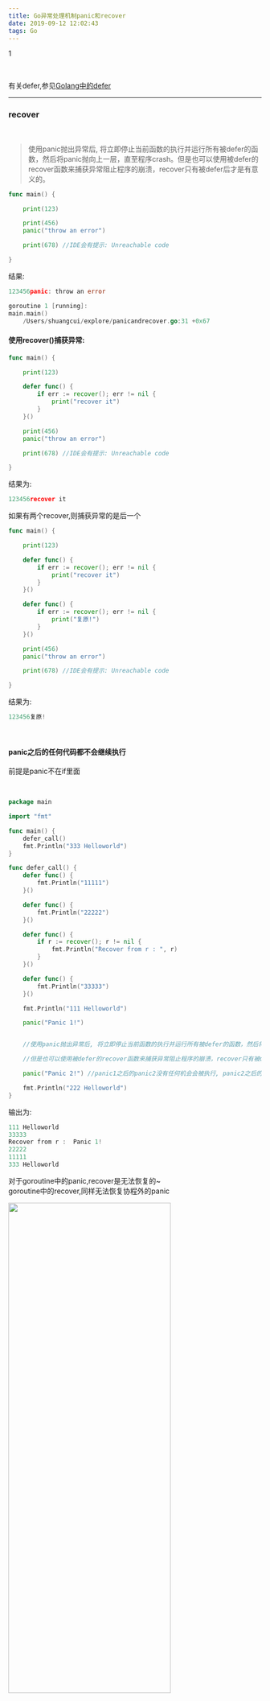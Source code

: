 ```yaml
---
title: Go异常处理机制panic和recover
date: 2019-09-12 12:02:43
tags: Go
---
```

1

<br>


有关defer,参见[Golang中的defer](http://www.dashen.tech/2019/08/24/Golang%E4%B8%AD%E7%9A%84defer/)


---

### recover

<br>

> 使用panic抛出异常后, 将立即停止当前函数的执行并运行所有被defer的函数，然后将panic抛向上一层，直至程序crash。但是也可以使用被defer的recover函数来捕获异常阻止程序的崩溃，recover只有被defer后才是有意义的。

```go
func main() {

	print(123)

	print(456)
	panic("throw an error")

	print(678) //IDE会有提示: Unreachable code

}

```

结果:

```go
123456panic: throw an error

goroutine 1 [running]:
main.main()
    /Users/shuangcui/explore/panicandrecover.go:31 +0x67
```


#### 使用recover()捕获异常:

```go
func main() {

	print(123)

	defer func() {
		if err := recover(); err != nil {
			print("recover it")
		}
	}()

	print(456)
	panic("throw an error")

	print(678) //IDE会有提示: Unreachable code

}
```
结果为:

```go
123456recover it
```


如果有两个recover,则捕获异常的是后一个


```go
func main() {

	print(123)

	defer func() {
		if err := recover(); err != nil {
			print("recover it")
		}
	}()

	defer func() {
		if err := recover(); err != nil {
			print("复原!")
		}
	}()

	print(456)
	panic("throw an error")

	print(678) //IDE会有提示: Unreachable code

}
```

结果为:
```go
123456复原!
```

<br>

#### panic之后的任何代码都不会继续执行

前提是panic不在if里面

<br>

```go
package main

import "fmt"

func main() {
	defer_call()
	fmt.Println("333 Helloworld")
}

func defer_call() {
	defer func() {
		fmt.Println("11111")
	}()

	defer func() {
		fmt.Println("22222")
	}()

	defer func() {
		if r := recover(); r != nil {
			fmt.Println("Recover from r : ", r)
		}
	}()

	defer func() {
		fmt.Println("33333")
	}()

	fmt.Println("111 Helloworld")

	panic("Panic 1!")


    //使用panic抛出异常后, 将立即停止当前函数的执行并运行所有被defer的函数，然后将panic抛向上一层, 直至程序crash

    //但是也可以使用被defer的recover函数来捕获异常阻止程序的崩溃，recover只有被defer后才是有意义的。

	panic("Panic 2!") //panic1之后的panic2没有任何机会会被执行, panic2之后的任何代码更没有任何机会被执行

	fmt.Println("222 Helloworld")
}
```

输出为:

```go
111 Helloworld
33333
Recover from r :  Panic 1!
22222
11111
333 Helloworld
```

对于goroutine中的panic,recover是无法恢复的~<br>
goroutine中的recover,同样无法恢复协程外的panic

<img src="Go异常处理机制panic和recover/1.png" width = 80% height = 50% />

主方法中的recover,也可以恢复子方法里的panic;<br>
但如果`go subfunc()`,则同样无法捕获subfunc中的异常 


```go
func main() {

	fmt.Println(123)

	defer fmt.Println(999)

	defer func() {
		if err := recover(); err != nil {
			fmt.Println("恢复异常:",err)
		}

	}()
	subfunc()

}

func subfunc() {

	defer fmt.Println(888)
	panic("出现了bug")

	defer fmt.Println(456)

}

```

结果为:

```go
123
888
恢复异常: 出现了bug
999
```

---




> 因为panic发生的时候，panic函数后面的语句都不会执行了，所以recover函数不能放在panic语句后面执行，而要放在defer函数中执行。


> 使用 panic 抛出异常后，函数执行将从调用 panic 的地方停止，如果函数内有 defer 调用，则执行 defer 后边的函数调用，如果 defer 调用的函数中没有捕获异常信息，这个异常会沿着函数调用栈往上传递，直到 main 函数仍然没有捕获异常，将会导致程序异常退出

<br>


如何区别使用 panic 和 error 两种方式？

惯例是：导致关键流程出现不可修复性错误的使用 panic ，其他使用 error 。

panic 和 recover 的组合有如下特性：

- 有 panic 没 recover ，程序宕机。
- 有 panic 也有 recover ，程序不会宕机，执行完对应的 defer 后，从宕机点退出当前函数后继续执行。


<br>

拓展&参考:

[golang panic和recover 实现原理](https://blog.csdn.net/u010853261/article/details/102761955)


[Go 学习笔记（19）— 函数（05）[如何触发 panic、触发 panic 延迟执行、panic 和 recover 的关系]](https://blog.csdn.net/wohu1104/article/details/105571916)